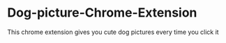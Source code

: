 # Dog-picture-Chrome-Extension
This chrome extension gives you cute dog pictures every time you click it
